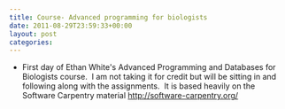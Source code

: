 ```yaml
---
title: Course- Advanced programming for biologists
date: 2011-08-29T23:59:33+00:00
layout: post
categories:
---
```

  * First day of Ethan White's Advanced Programming and Databases for Biologists course.  I am not taking it for credit but will be sitting in and following along with the assignments.  It is based heavily on the Software Carpentry material <http://software-carpentry.org/>
